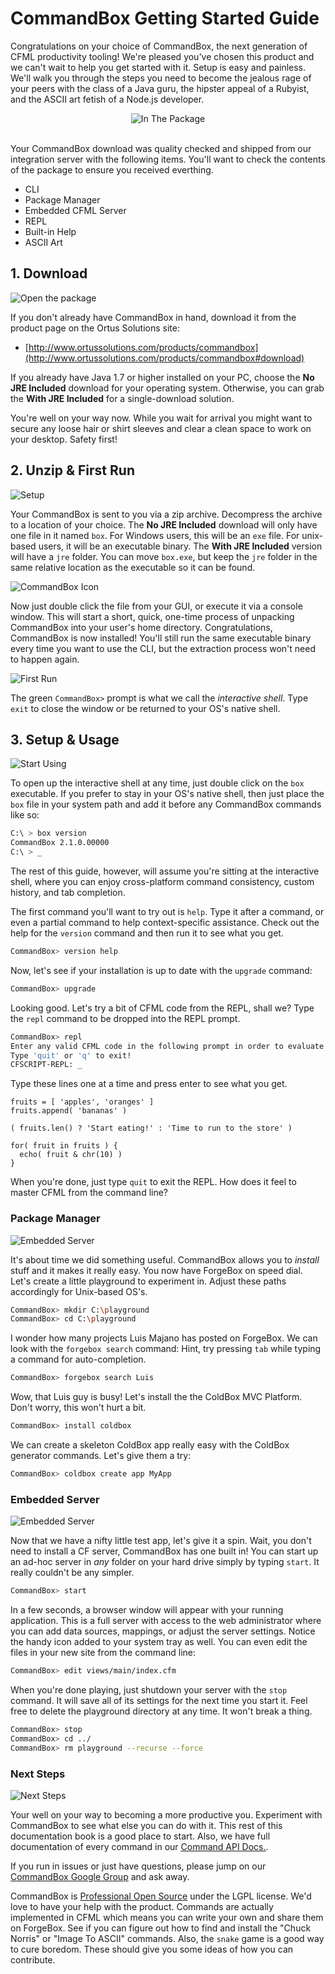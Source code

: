 # CommandBox Getting Started Guide

Congratulations on your choice of CommandBox, the next generation of CFML productivity tooling!  We're pleased you've chosen this product and we can't wait to help you get started with it.  Setup is easy and painless.  We'll walk you through the steps you need to become the jealous rage of your peers with the class of a Java guru, the hipster appeal of a Rubyist, and the ASCII art fetish of a Node.js developer.

<center>
    <img src="images/getting_started/in_the_package.png" alt="In The Package">
</center>
<br>

Your CommandBox download was quality checked and  shipped from our integration server with the following items.  You'll want to check the contents of the package to ensure you received everthing.
* CLI
* Package Manager
* Embedded CFML Server
* REPL
* Built-in Help
* ASCII Art

## 1. Download
<img src="images/getting_started/the_package.png" alt="Open the package">

If you don't already have CommandBox in hand, download it from the product page on the Ortus Solutions site:
* [http://www.ortussolutions.com/products/commandbox](http://www.ortussolutions.com/products/commandbox#download)
 
If you already have Java 1.7 or higher installed on your PC, choose the **No JRE Included** download for your operating system.  Otherwise, you can grab the **With JRE Included** for a single-download solution.

You're well on your way now.   While you wait for arrival you might want to secure any loose hair or shirt sleeves and clear a clean space to work on your desktop.  Safety first!


## 2. Unzip & First Run
<img src="images/getting_started/open_package.png" alt="Setup">

Your CommandBox is sent to you via a zip archive.  Decompress the archive to a location of your choice.  The **No JRE Included** download will only have one file in it named `box`.  For Windows users, this will be an `exe` file.  For unix-based users, it will be an executable binary.  The **With JRE Included** version will have a `jre` folder.  You can move `box.exe`, but keep the `jre` folder in the same relative location as the executable so it can be found.

<img src="images/getting_started/box_icon.png" alt="CommandBox Icon">

Now just double click the file from your GUI, or execute it via a console window.  This will start a short, quick, one-time process of unpacking CommandBox into your user's home directory.  Congratulations, CommandBox is now installed!  You'll still run the same executable binary every time you want to use the CLI, but the extraction process won't need to happen again.

<img src="images/getting_started/first_run.png" alt="First Run">

The green `CommandBox>` prompt is what we call the *interactive shell*.  Type `exit` to close the window or be returned to your OS's native shell.  

## 3. Setup & Usage
<img src="images/getting_started/run.png" alt="Start Using">

To open up the interactive shell at any time, just double click on the `box` executable.  If you prefer to stay in your OS's native shell, then just place the `box` file in your system path and add it before any CommandBox commands like so:

```bash
C:\ > box version
CommandBox 2.1.0.00000
C:\ > _ 
```

The rest of this guide, however, will assume you're sitting at the interactive shell, where you can enjoy cross-platform command consistency, custom history, and tab completion.

The first command you'll want to try out is `help`.  Type it after a command, or even a partial command to help context-specific assistance.  Check out the help for the `version` command and then run it to see what you get.

```bash
CommandBox> version help
```

Now, let's see if your installation is up to date with the `upgrade` command:

```bash
CommandBox> upgrade
```

Looking good.  Let's try a bit of CFML code from the REPL, shall we?  Type the `repl` command to be dropped into the REPL prompt.

```bash
CommandBox> repl
Enter any valid CFML code in the following prompt in order to evaluate it and print out any results (if any)
Type 'quit' or 'q' to exit!
CFSCRIPT-REPL: _
```

Type these lines one at a time and press enter to see what you get.
```
fruits = [ 'apples', 'oranges' ]
fruits.append( 'bananas' )

( fruits.len() ? 'Start eating!' : 'Time to run to the store' )

for( fruit in fruits ) {
  echo( fruit & chr(10) )
}
```

When you're done, just type `quit` to exit the REPL.  How does it feel to master CFML from the command line?

### Package Manager
<img src="images/getting_started/package_manager.png" alt="Embedded Server">

It's about time we did something useful.  CommandBox allows you to *install* stuff and it makes it really easy.  You now have ForgeBox on speed dial.   Let's create a little playground to experiment in.  Adjust these paths accordingly for Unix-based OS's.

```bash
CommandBox> mkdir C:\playground
CommandBox> cd C:\playground
```

I wonder how many projects Luis Majano has posted on ForgeBox.  We can look with the `forgebox search` command:  Hint, try pressing `tab` while typing a command for auto-completion.

```bash
CommandBox> forgebox search Luis

```

Wow, that Luis guy is busy!  Let's install the the ColdBox MVC Platform.  Don't worry, this won't hurt a bit.

```bash
CommandBox> install coldbox
```

We can create a skeleton ColdBox app really easy with the ColdBox generator commands.  Let's give them a try:

```bash
CommandBox> coldbox create app MyApp
```

### Embedded Server
<img src="images/getting_started/embedded_server.png" alt="Embedded Server">

Now that we have a nifty little test app, let's give it a spin.  Wait, you don't need to install a CF server, CommandBox has one built in!  You can start up an ad-hoc server in *any* folder on your hard drive simply by typing `start`.  It really couldn't be any simpler.

```bash
CommandBox> start
```

In a few seconds, a browser window will appear with your running application.  This is a full server with access to the web administrator where you can add data sources, mappings, or adjust the server settings.  Notice the handy icon added to your system tray as well.  You can even edit the files in your new site from the command line:


```bash
CommandBox> edit views/main/index.cfm
```

When you're done playing, just shutdown your server with the `stop` command.  It will save all of its settings for the next time you start it.  Feel free to delete the playground directory at any time.  It won't break a thing.

```bash
CommandBox> stop
CommandBox> cd ../
CommandBox> rm playground --recurse --force
```

### Next Steps
<img src="images/getting_started/extensbility.png" alt="Next Steps">

Your well on your way to becoming a more productive you.  Experiment with CommandBox to see what else you can do with it.  This rest of this documentation book is a good place to start.  Also, we have full documentation of every command in our [Command API Docs.](http://apidocs.ortussolutions.com/commandbox/current).  

If you run in issues or just have questions, please jump on our [CommandBox Google Group](https://groups.google.com/a/ortussolutions.com/forum/#!forum/commandbox) and ask away.

CommandBox is [Professional Open Source](https://github.com/Ortus-Solutions/commandbox) under the LGPL license.  We'd love to have your help with the product.  Commands are actually implemented in CFML which means you can write your own and share them on ForgeBox.   See if you can figure out how to find and install the "Chuck Norris" or "Image To ASCII" commands.  Also, the `snake` game is a good way to cure boredom.  These should give you some ideas of how you can contribute.




